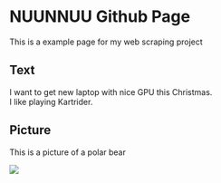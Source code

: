 <h1> NUUNNUU Github Page </h1>
  <p> This is a example page for my web scraping project </p>

<h2> Text </h2>
  <p> I want to get new laptop with nice GPU this Christmas. <br /> I like playing Kartrider.</p>

<h2> Picture </h2>
  <p> This is a picture of a polar bear </p>
  <img src="http://en.wikipedia.org/wiki/Polar_bear#/media/File:Polar_Bear_-_Alaska_(cropped).jpg" />
